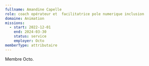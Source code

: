 ```yaml
---
fullname: Amandine Capelle
role: coach opérateur et  facilitatrice pole numerique inclusion
domaine: Animation
missions:
  - start: 2022-12-01
    end: 2024-03-30
    status: service
    employer: Octo
memberType: attributaire
---
```



Membre Octo.

